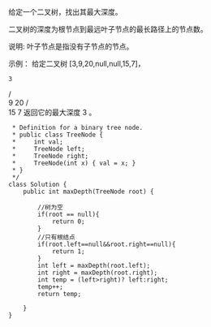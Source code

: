 给定一个二叉树，找出其最大深度。

二叉树的深度为根节点到最远叶子节点的最长路径上的节点数。

说明: 叶子节点是指没有子节点的节点。

示例：
给定二叉树 [3,9,20,null,null,15,7]，

    3
   / \
  9  20
    /  \
   15   7
返回它的最大深度 3 。
```/**
 * Definition for a binary tree node.
 * public class TreeNode {
 *     int val;
 *     TreeNode left;
 *     TreeNode right;
 *     TreeNode(int x) { val = x; }
 * }
 */
class Solution {
    public int maxDepth(TreeNode root) {
        
        //树为空
        if(root == null){
            return 0;
        }
        //只有根结点
        if(root.left==null&&root.right==null){
            return 1;
        }
        int left = maxDepth(root.left);
        int right = maxDepth(root.right);
        int temp = (left>right)? left:right;
        temp++;
        return temp;
        
    }
}
```